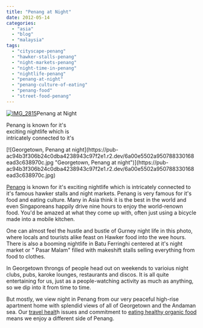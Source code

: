 ```yaml
---
title: "Penang at Night"
date: 2012-05-14
categories: 
  - "asia"
  - "blog"
  - "malaysia"
tags: 
  - "cityscape-penang"
  - "hawker-stalls-penang"
  - "night-markets-penang"
  - "night-time-in-penang"
  - "nightlife-penang"
  - "penang-at-night"
  - "penang-culture-of-eating"
  - "penang-food"
  - "street-food-penang"
---
```


[![IMG_2815](https://pub-ac94b3f306b24c0dba4238943c97f2e1.r2.dev/6a00e5502a950788330168ead3c56a970c.jpg "IMG_2815")](https://pub-ac94b3f306b24c0dba4238943c97f2e1.r2.dev/6a00e5502a950788330168ead3c56a970c.jpg)Penang at Night  
  
Penang is known for it's  
exciting nightlife which is  
intricately connected to it's

<!--more--> [![Georgetown, Penang at night](https://pub-ac94b3f306b24c0dba4238943c97f2e1.r2.dev/6a00e5502a950788330168ead3c638970c.jpg "Georgetown, Penang at night")](https://pub-ac94b3f306b24c0dba4238943c97f2e1.r2.dev/6a00e5502a950788330168ead3c638970c.jpg)  
  
  
[Penang](http://soultravelers3new.local/2011/01/tropical-winter-home-in-penang-malaysia-location-indenpendent-digital-nomad-long-term-travel-tips-.html "Penang, malaysia") is known for it's exciting nightlife which is intricately connected to it's famous hawker stalls and night markets. Penang is very famous for it's food and eating culture. Many in Asia think it is the best in the world and even Singaporeans happily drive nine hours to enjoy the world-renown food. You'd be amazed at what they come up with, often just using a bicycle made into a mobile kitchen.  
  
One can almost feel the hustle and bustle of Gurney night life in this photo, where locals and tourists alike feast on Hawker food into the wee hours. There is also a booming nightlife in Batu Ferringhi centered at it's night market or " Pasar Malam" filled with makeshift stalls selling everything from food to clothes.  
  
In Georgetown throngs of people head out on weekends to varioius night clubs, pubs, karoke lounges, restaurants and discos. It is all quite entertaining for us, just as a people-watching activity as much as anything, so we dip into it from time to time.  
  
But mostly, we view night in Penang from our very peaceful high-rise apartment home with splendid views of all of Georgetown and the Andaman sea. Our [travel healt](http://soultravelers3new.local/2011/09/travel-health-secrets-for-long-term-digital-nomads.html "travel health")h issues and commitment to [eating healthy organic food](http://soultravelers3new.local/2012/04/health-organic-raw-foods-and-travel.html "eating healthy organic food") means we enjoy a different side of Penang.
